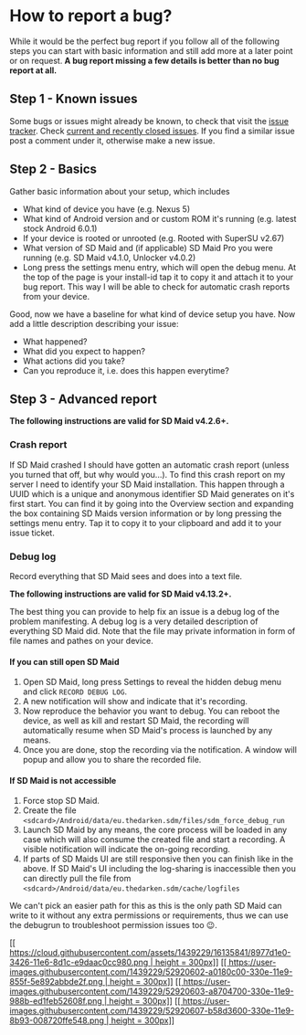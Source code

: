 # How to report a bug?

While it would be the perfect bug report if you follow all of the following steps you can start with basic information and still add more at a later point or on request.
**A bug report missing a few details is better than no bug report at all.**

## Step 1 - Known issues
Some bugs or issues might already be known, to check that visit the [issue tracker](https://github.com/d4rken/sdmaid-public/issues). Check [current and recently closed issues](https://github.com/d4rken/sdmaid-public/issues?utf8=%E2%9C%93&q=is%3Aissue). If you find a similar issue post a comment under it, otherwise make a new issue. 

## Step 2 - Basics
Gather basic information about your setup, which includes
* What kind of device you have (e.g. Nexus 5)
* What kind of Android version and or custom ROM it's running (e.g. latest stock Android 6.0.1)
* If your device is rooted or unrooted (e.g. Rooted with SuperSU v2.67)
* What version of SD Maid and (if applicable) SD Maid Pro you were running (e.g. SD Maid v4.1.0, Unlocker v4.0.2)
* Long press the settings menu entry, which will open the debug menu. At the top of the page is your install-id tap it to copy it and attach it to your bug report. This way I will be able to check for automatic crash reports from your device.

Good, now we have a baseline for what kind of device setup you have. Now add a little description describing your issue:
* What happened?
* What did you expect to happen?
* What actions did you take?
* Can you reproduce it, i.e. does this happen everytime?

## Step 3 - Advanced report
**The following instructions are valid for SD Maid v4.2.6+.**
### Crash report
If SD Maid crashed I should have gotten an automatic crash report (unless you turned that off, but why would you...). To find this crash report on my server I need to identify your SD Maid installation. This happen through a UUID which is a unique and anonymous identifier SD Maid generates on it's first start. You can find it by going into the Overview section and expanding the box containing SD Maids version information or by long pressing the settings menu entry. Tap it to copy it to your clipboard and add it to your issue ticket.

### **Debug log**

Record everything that SD Maid sees and does into a text file.

**The following instructions are valid for SD Maid v4.13.2+.**

The best thing you can provide to help fix an issue is a debug log of the problem manifesting. A debug log is a very detailed description of everything SD Maid did. Note that the file may private information in form of file names and pathes on your device.

#### If you can still open SD Maid
1. Open SD Maid, long press Settings to reveal the hidden debug menu and click `RECORD DEBUG LOG`.
2. A new notification will show and indicate that it's recording.
3. Now reproduce the behavior you want to debug. You can reboot the device, as well as kill and restart SD Maid, the recording will automatically resume when SD Maid's process is launched by any means. 
4. Once you are done, stop the recording via the notification. A window will popup and allow you to share the recorded file.

#### If SD Maid is not accessible
1. Force stop SD Maid.
2. Create the file `<sdcard>/Android/data/eu.thedarken.sdm/files/sdm_force_debug_run`
3. Launch SD Maid by any means, the core process will be loaded in any case which will also consume the created file and start a recording. A visible notification will indicate the on-going recording.
4. If parts of SD Maids UI are still responsive then you can finish like in the above. If SD Maid's UI including the log-sharing is inaccessible then you can directly pull the file from `<sdcard>/Android/data/eu.thedarken.sdm/cache/logfiles`

We can't pick an easier path for this as this is the only path SD Maid can write to it without any extra permissions or requirements, thus we can use the debugrun to troubleshoot permission issues too :wink:.

[[[ https://cloud.githubusercontent.com/assets/1439229/16135841/8977d1e0-3426-11e6-8d1c-e9daac0cc980.png | height = 300px]]](https://cloud.githubusercontent.com/assets/1439229/16135841/8977d1e0-3426-11e6-8d1c-e9daac0cc980.png)
[[[ https://user-images.githubusercontent.com/1439229/52920602-a0180c00-330e-11e9-855f-5e892abbde2f.png | height = 300px]]](https://user-images.githubusercontent.com/1439229/52920602-a0180c00-330e-11e9-855f-5e892abbde2f.png)
[[[ https://user-images.githubusercontent.com/1439229/52920603-a8704700-330e-11e9-988b-ed1feb52608f.png | height = 300px]]](https://user-images.githubusercontent.com/1439229/52920603-a8704700-330e-11e9-988b-ed1feb52608f.png)
[[[ https://user-images.githubusercontent.com/1439229/52920607-b58d3600-330e-11e9-8b93-008720ffe548.png | height = 300px]]](https://user-images.githubusercontent.com/1439229/52920607-b58d3600-330e-11e9-8b93-008720ffe548.png)